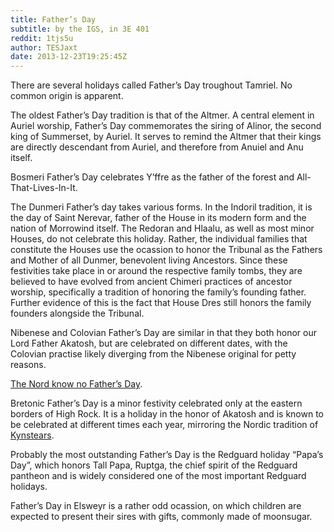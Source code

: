 ```yaml
---
title: Father’s Day
subtitle: by the IGS, in 3E 401
reddit: 1tjs5u
author: TESJaxt
date: 2013-12-23T19:25:45Z
---
```


There are several holidays called Father’s Day troughout Tamriel. No common
origin is apparent.

The oldest Father’s Day tradition is that of the Altmer. A central element in
Auriel worship, Father’s Day commemorates the siring of Alinor, the second king
of Summerset, by Auriel. It serves to remind the Altmer that their kings are
directly descendant from Auriel, and therefore from Anuiel and Anu itself.

Bosmeri Father’s Day celebrates Y’ffre as the father of the forest and
All-That-Lives-In-It.

The Dunmeri Father’s day takes various forms. In the Indoril tradition, it is
the day of Saint Nerevar, father of the House in its modern form and the nation
of Morrowind itself. The Redoran and Hlaalu, as well as most minor Houses, do
not celebrate this holiday. Rather, the individual families that constitute the
Houses use the ocassion to honor the Tribunal as the Fathers and Mother of all
Dunmer, benevolent living Ancestors. Since these festivities take place in or
around the respective family tombs, they are believed to have evolved from
ancient Chimeri practices of ancestor worship, specifically a tradition of
honoring the family’s founding father. Further evidence of this is the fact that
House Dres still honors the family founders alongside the Tribunal.

Nibenese and Colovian Father’s Day are similar in that they both honor our Lord
Father Akatosh, but are celebrated on different dates, with the Colovian
practise likely diverging from the Nibenese original for petty reasons.

[The Nord know no Father’s Day][0].

Bretonic Father’s Day is a minor festivity celebrated only at the eastern
borders of High Rock. It is a holiday in the honor of Akatosh and is known to be
celebrated at different times each year, mirroring the Nordic tradition of
[Kynstears][0].

Probably the most outstanding Father’s Day is the Redguard holiday “Papa’s Day”,
which honors Tall Papa, Ruptga, the chief spirit of the Redguard pantheon and is
widely considered one of the most important Redguard holidays.

Father’s Day in Elsweyr is a rather odd ocassion, on which children are expected
to present their sires with gifts, commonly made of moonsugar.

[0]: ./1tjzv5
